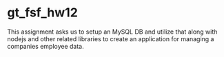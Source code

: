 # gt_fsf_hw12
This assignment asks us to setup an MySQL DB and utilize that along with nodejs and other related libraries to create an application for managing a companies employee data. 
